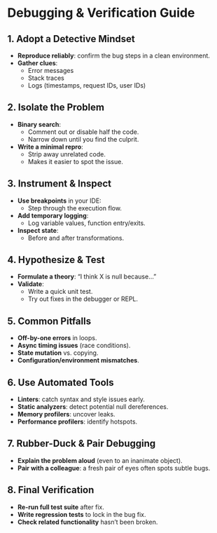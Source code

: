 # Debugging & Verification Guide

## 1. Adopt a Detective Mindset
- **Reproduce reliably**: confirm the bug steps in a clean environment.
- **Gather clues**:
  - Error messages  
  - Stack traces  
  - Logs (timestamps, request IDs, user IDs)

## 2. Isolate the Problem
- **Binary search**:
  - Comment out or disable half the code.
  - Narrow down until you find the culprit.
- **Write a minimal repro**:
  - Strip away unrelated code.
  - Makes it easier to spot the issue.

## 3. Instrument & Inspect
- **Use breakpoints** in your IDE:
  - Step through the execution flow.
- **Add temporary logging**:
  - Log variable values, function entry/exits.
- **Inspect state**:
  - Before and after transformations.

## 4. Hypothesize & Test
- **Formulate a theory**: “I think X is null because…”
- **Validate**:
  - Write a quick unit test.
  - Try out fixes in the debugger or REPL.

## 5. Common Pitfalls
- **Off-by-one errors** in loops.
- **Async timing issues** (race conditions).
- **State mutation** vs. copying.
- **Configuration/environment mismatches**.

## 6. Use Automated Tools
- **Linters**: catch syntax and style issues early.
- **Static analyzers**: detect potential null dereferences.
- **Memory profilers**: uncover leaks.
- **Performance profilers**: identify hotspots.

## 7. Rubber-Duck & Pair Debugging
- **Explain the problem aloud** (even to an inanimate object).
- **Pair with a colleague**: a fresh pair of eyes often spots subtle bugs.

## 8. Final Verification
- **Re-run full test suite** after fix.
- **Write regression tests** to lock in the bug fix.
- **Check related functionality** hasn’t been broken.
